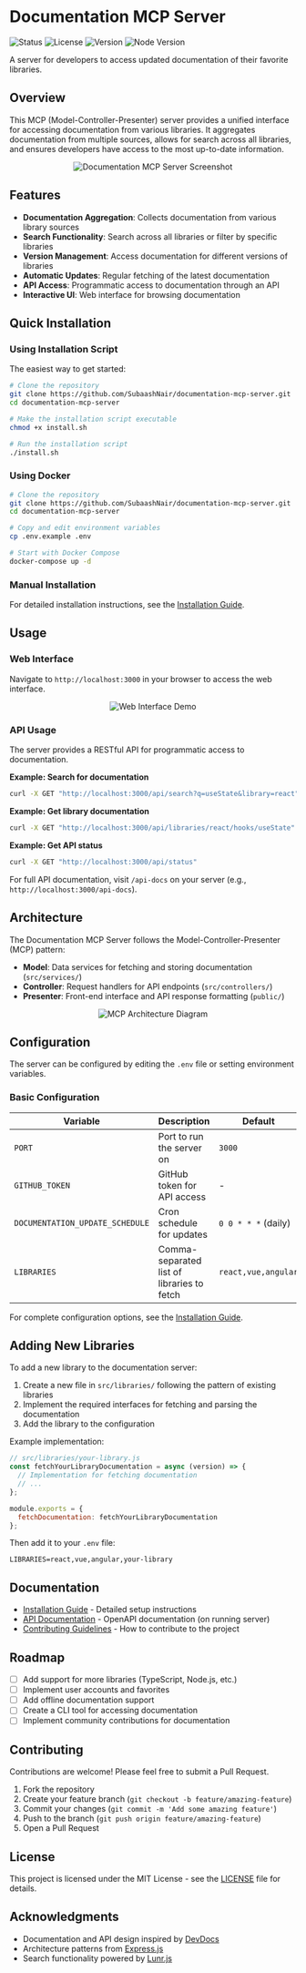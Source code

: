 # Documentation MCP Server

![Status](https://img.shields.io/badge/status-active-success.svg)
![License](https://img.shields.io/badge/license-MIT-blue.svg)
![Version](https://img.shields.io/badge/version-1.0.0-blue.svg)
![Node Version](https://img.shields.io/badge/node-%3E%3D18.0.0-brightgreen.svg)

A server for developers to access updated documentation of their favorite libraries.

## Overview

This MCP (Model-Controller-Presenter) server provides a unified interface for accessing documentation from various libraries. It aggregates documentation from multiple sources, allows for search across all libraries, and ensures developers have access to the most up-to-date information.

<div align="center">
  <img src="https://via.placeholder.com/800x400?text=Documentation+MCP+Server+Screenshot" alt="Documentation MCP Server Screenshot">
</div>

## Features

- **Documentation Aggregation**: Collects documentation from various library sources
- **Search Functionality**: Search across all libraries or filter by specific libraries
- **Version Management**: Access documentation for different versions of libraries
- **Automatic Updates**: Regular fetching of the latest documentation
- **API Access**: Programmatic access to documentation through an API
- **Interactive UI**: Web interface for browsing documentation

## Quick Installation

### Using Installation Script

The easiest way to get started:

```bash
# Clone the repository
git clone https://github.com/SubaashNair/documentation-mcp-server.git
cd documentation-mcp-server

# Make the installation script executable
chmod +x install.sh

# Run the installation script
./install.sh
```

### Using Docker

```bash
# Clone the repository
git clone https://github.com/SubaashNair/documentation-mcp-server.git
cd documentation-mcp-server

# Copy and edit environment variables
cp .env.example .env

# Start with Docker Compose
docker-compose up -d
```

### Manual Installation

For detailed installation instructions, see the [Installation Guide](INSTALLATION.md).

## Usage

### Web Interface

Navigate to `http://localhost:3000` in your browser to access the web interface.

<div align="center">
  <img src="https://via.placeholder.com/600x400?text=Web+Interface+Demo" alt="Web Interface Demo">
</div>

### API Usage

The server provides a RESTful API for programmatic access to documentation.

**Example: Search for documentation**

```bash
curl -X GET "http://localhost:3000/api/search?q=useState&library=react"
```

**Example: Get library documentation**

```bash
curl -X GET "http://localhost:3000/api/libraries/react/hooks/useState"
```

**Example: Get API status**

```bash
curl -X GET "http://localhost:3000/api/status"
```

For full API documentation, visit `/api-docs` on your server (e.g., `http://localhost:3000/api-docs`).

## Architecture

The Documentation MCP Server follows the Model-Controller-Presenter (MCP) pattern:

- **Model**: Data services for fetching and storing documentation (`src/services/`)
- **Controller**: Request handlers for API endpoints (`src/controllers/`)
- **Presenter**: Front-end interface and API response formatting (`public/`)

<div align="center">
  <img src="https://via.placeholder.com/800x400?text=MCP+Architecture+Diagram" alt="MCP Architecture Diagram">
</div>

## Configuration

The server can be configured by editing the `.env` file or setting environment variables.

### Basic Configuration

| Variable | Description | Default |
|----------|-------------|---------|
| `PORT` | Port to run the server on | `3000` |
| `GITHUB_TOKEN` | GitHub token for API access | - |
| `DOCUMENTATION_UPDATE_SCHEDULE` | Cron schedule for updates | `0 0 * * *` (daily) |
| `LIBRARIES` | Comma-separated list of libraries to fetch | `react,vue,angular` |

For complete configuration options, see the [Installation Guide](INSTALLATION.md#configuration).

## Adding New Libraries

To add a new library to the documentation server:

1. Create a new file in `src/libraries/` following the pattern of existing libraries
2. Implement the required interfaces for fetching and parsing the documentation
3. Add the library to the configuration

Example implementation:

```javascript
// src/libraries/your-library.js
const fetchYourLibraryDocumentation = async (version) => {
  // Implementation for fetching documentation
  // ...
};

module.exports = {
  fetchDocumentation: fetchYourLibraryDocumentation
};
```

Then add it to your `.env` file:

```
LIBRARIES=react,vue,angular,your-library
```

## Documentation

- [Installation Guide](INSTALLATION.md) - Detailed setup instructions
- [API Documentation](http://localhost:3000/api-docs) - OpenAPI documentation (on running server)
- [Contributing Guidelines](CONTRIBUTING.md) - How to contribute to the project

## Roadmap

- [ ] Add support for more libraries (TypeScript, Node.js, etc.)
- [ ] Implement user accounts and favorites
- [ ] Add offline documentation support
- [ ] Create a CLI tool for accessing documentation
- [ ] Implement community contributions for documentation

## Contributing

Contributions are welcome! Please feel free to submit a Pull Request.

1. Fork the repository
2. Create your feature branch (`git checkout -b feature/amazing-feature`)
3. Commit your changes (`git commit -m 'Add some amazing feature'`)
4. Push to the branch (`git push origin feature/amazing-feature`)
5. Open a Pull Request

## License

This project is licensed under the MIT License - see the [LICENSE](LICENSE) file for details.

## Acknowledgments

- Documentation and API design inspired by [DevDocs](https://devdocs.io/)
- Architecture patterns from [Express.js](https://expressjs.com/)
- Search functionality powered by [Lunr.js](https://lunrjs.com/)
